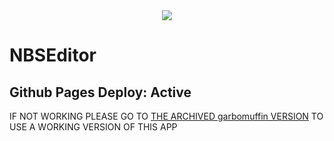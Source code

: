 <html>
  <div align="center">
    <img src="https://static.wikia.nocookie.net/minecraft/images/9/9b/Note_Block.png/revision/latest?cb=20190921170620"></img>
  </div>
</html>

# NBSEditor
## Github Pages Deploy: Active
IF NOT WORKING PLEASE GO TO [THE ARCHIVED garbomuffin VERSION](https://garbomuffin.github.io/nbsplayer/) TO USE A WORKING VERSION OF THIS APP
